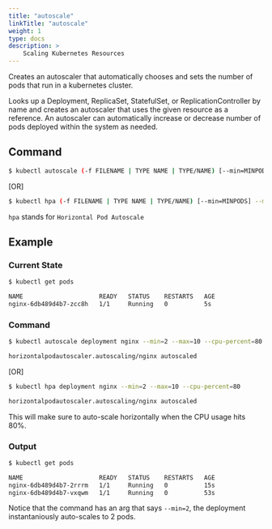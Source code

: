 ```yaml
---
title: "autoscale"
linkTitle: "autoscale"
weight: 1
type: docs
description: >
    Scaling Kubernetes Resources
---
```


Creates an autoscaler that automatically chooses and sets the number of pods that run in a kubernetes cluster.

Looks up a Deployment, ReplicaSet, StatefulSet, or ReplicationController by name and creates an autoscaler that uses the given resource as a reference. An autoscaler can automatically increase or decrease number of pods deployed within the system as needed.

## Command
```bash
$ kubectl autoscale (-f FILENAME | TYPE NAME | TYPE/NAME) [--min=MINPODS] --max=MAXPODS [--cpu-percent=CPU]
```

[OR]

```bash
$ kubectl hpa (-f FILENAME | TYPE NAME | TYPE/NAME) [--min=MINPODS] --max=MAXPODS [--cpu-percent=CPU]
```
`hpa` stands for `Horizontal Pod Autoscale`

## Example

### Current State
```bash
$ kubectl get pods

NAME                     READY   STATUS    RESTARTS   AGE
nginx-6db489d4b7-zcc8h   1/1     Running   0          5s
```

### Command
```bash
$ kubectl autoscale deployment nginx --min=2 --max=10 --cpu-percent=80

horizontalpodautoscaler.autoscaling/nginx autoscaled
```

[OR]

```bash
$ kubectl hpa deployment nginx --min=2 --max=10 --cpu-percent=80

horizontalpodautoscaler.autoscaling/nginx autoscaled
```

This will make sure to auto-scale horizontally when the CPU usage hits 80%.

### Output
```bash
$ kubectl get pods

NAME                     READY   STATUS    RESTARTS   AGE
nginx-6db489d4b7-2rrrm   1/1     Running   0          15s
nginx-6db489d4b7-vxqwm   1/1     Running   0          53s
```

Notice that the command has an arg that says `--min=2`, the deployment instantaniously auto-scales to 2 pods.